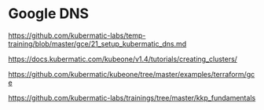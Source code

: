 # Google DNS
https://github.com/kubermatic-labs/temp-training/blob/master/gce/21_setup_kubermatic_dns.md

https://docs.kubermatic.com/kubeone/v1.4/tutorials/creating_clusters/

https://github.com/kubermatic/kubeone/tree/master/examples/terraform/gce

https://github.com/kubermatic-labs/trainings/tree/master/kkp_fundamentals